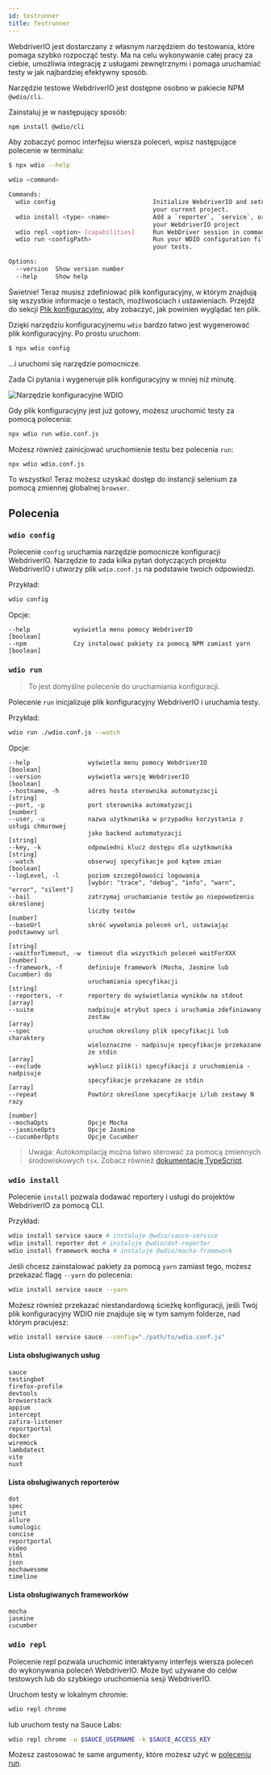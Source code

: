 ```yaml
---
id: testrunner
title: Testrunner
---
```


WebdriverIO jest dostarczany z własnym narzędziem do testowania, które pomaga szybko rozpocząć testy. Ma na celu wykonywanie całej pracy za ciebie, umożliwia integrację z usługami zewnętrznymi i pomaga uruchamiać testy w jak najbardziej efektywny sposób.

Narzędzie testowe WebdriverIO jest dostępne osobno w pakiecie NPM `@wdio/cli`.

Zainstaluj je w następujący sposób:

```sh npm2yarn
npm install @wdio/cli
```

Aby zobaczyć pomoc interfejsu wiersza poleceń, wpisz następujące polecenie w terminalu:

```sh
$ npx wdio --help

wdio <command>

Commands:
  wdio config                           Initialize WebdriverIO and setup configuration in
                                        your current project.
  wdio install <type> <name>            Add a `reporter`, `service`, or `framework` to
                                        your WebdriverIO project
  wdio repl <option> [capabilities]     Run WebDriver session in command line
  wdio run <configPath>                 Run your WDIO configuration file to initialize
                                        your tests.

Options:
  --version  Show version number                                       [boolean]
  --help     Show help                                                 [boolean]
```

Świetnie! Teraz musisz zdefiniować plik konfiguracyjny, w którym znajdują się wszystkie informacje o testach, możliwościach i ustawieniach. Przejdź do sekcji [Plik konfiguracyjny](/docs/configuration), aby zobaczyć, jak powinien wyglądać ten plik.

Dzięki narzędziu konfiguracyjnemu `wdio` bardzo łatwo jest wygenerować plik konfiguracyjny. Po prostu uruchom:

```sh
$ npx wdio config
```

...i uruchomi się narzędzie pomocnicze.

Zada Ci pytania i wygeneruje plik konfiguracyjny w mniej niż minutę.

![Narzędzie konfiguracyjne WDIO](/img/config-utility.gif)

Gdy plik konfiguracyjny jest już gotowy, możesz uruchomić testy za pomocą polecenia:

```sh
npx wdio run wdio.conf.js
```

Możesz również zainicjować uruchomienie testu bez polecenia `run`:

```sh
npx wdio wdio.conf.js
```

To wszystko! Teraz możesz uzyskać dostęp do instancji selenium za pomocą zmiennej globalnej `browser`.

## Polecenia

### `wdio config`

Polecenie `config` uruchamia narzędzie pomocnicze konfiguracji WebdriverIO. Narzędzie to zada kilka pytań dotyczących projektu WebdriverIO i utworzy plik `wdio.conf.js` na podstawie twoich odpowiedzi.

Przykład:

```sh
wdio config
```

Opcje:

```
--help            wyświetla menu pomocy WebdriverIO                          [boolean]
--npm             Czy instalować pakiety za pomocą NPM zamiast yarn          [boolean]
```

### `wdio run`

> To jest domyślne polecenie do uruchamiania konfiguracji.

Polecenie `run` inicjalizuje plik konfiguracyjny WebdriverIO i uruchamia testy.

Przykład:

```sh
wdio run ./wdio.conf.js --watch
```

Opcje:

```
--help                wyświetla menu pomocy WebdriverIO            [boolean]
--version             wyświetla wersję WebdriverIO                 [boolean]
--hostname, -h        adres hosta sterownika automatyzacji          [string]
--port, -p            port sterownika automatyzacji                 [number]
--user, -u            nazwa użytkownika w przypadku korzystania z usługi chmurowej
                      jako backend automatyzacji                     [string]
--key, -k             odpowiedni klucz dostępu dla użytkownika      [string]
--watch               obserwuj specyfikacje pod kątem zmian        [boolean]
--logLevel, -l        poziom szczegółowości logowania
                      [wybór: "trace", "debug", "info", "warn", "error", "silent"]
--bail                zatrzymaj uruchamianie testów po niepowodzeniu określonej
                      liczby testów                                  [number]
--baseUrl             skróć wywołania poleceń url, ustawiając podstawowy url
                                                                     [string]
--waitforTimeout, -w  timeout dla wszystkich poleceń waitForXXX      [number]
--framework, -f       definiuje framework (Mocha, Jasmine lub Cucumber) do
                      uruchamiania specyfikacji                      [string]
--reporters, -r       reportery do wyświetlania wyników na stdout     [array]
--suite               nadpisuje atrybut specs i uruchamia zdefiniowany
                      zestaw                                          [array]
--spec                uruchom określony plik specyfikacji lub charaktery
                      wieloznaczne - nadpisuje specyfikacje przekazane
                      ze stdin                                        [array]
--exclude             wyklucz plik(i) specyfikacji z uruchomienia - nadpisuje
                      specyfikacje przekazane ze stdin                [array]
--repeat              Powtórz określone specyfikacje i/lub zestawy N razy
                                                                     [number]
--mochaOpts           Opcje Mocha
--jasmineOpts         Opcje Jasmine
--cucumberOpts        Opcje Cucumber
```

> Uwaga: Autokompilacją można łatwo sterować za pomocą zmiennych środowiskowych `tsx`. Zobacz również [dokumentację TypeScript](/docs/typescript).

### `wdio install`
Polecenie `install` pozwala dodawać reportery i usługi do projektów WebdriverIO za pomocą CLI.

Przykład:

```sh
wdio install service sauce # instaluje @wdio/sauce-service
wdio install reporter dot # instaluje @wdio/dot-reporter
wdio install framework mocha # instaluje @wdio/mocha-framework
```

Jeśli chcesz zainstalować pakiety za pomocą `yarn` zamiast tego, możesz przekazać flagę `--yarn` do polecenia:

```sh
wdio install service sauce --yarn
```

Możesz również przekazać niestandardową ścieżkę konfiguracji, jeśli Twój plik konfiguracyjny WDIO nie znajduje się w tym samym folderze, nad którym pracujesz:

```sh
wdio install service sauce --config="./path/to/wdio.conf.js"
```

#### Lista obsługiwanych usług

```
sauce
testingbot
firefox-profile
devtools
browserstack
appium
intercept
zafira-listener
reportportal
docker
wiremock
lambdatest
vite
nuxt
```

#### Lista obsługiwanych reporterów

```
dot
spec
junit
allure
sumologic
concise
reportportal
video
html
json
mochawesome
timeline
```

#### Lista obsługiwanych frameworków

```
mocha
jasmine
cucumber
```

### `wdio repl`

Polecenie repl pozwala uruchomić interaktywny interfejs wiersza poleceń do wykonywania poleceń WebdriverIO. Może być używane do celów testowych lub do szybkiego uruchomienia sesji WebdriverIO.

Uruchom testy w lokalnym chromie:

```sh
wdio repl chrome
```

lub uruchom testy na Sauce Labs:

```sh
wdio repl chrome -u $SAUCE_USERNAME -k $SAUCE_ACCESS_KEY
```

Możesz zastosować te same argumenty, które możesz użyć w [poleceniu run](#wdio-run).